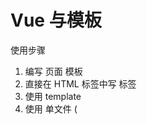 # Vue 与模板

使用步骤

1. 编写 页面 模板
  1. 直接在 HTML 标签中写 标签
  2. 使用 template
  3. 使用 单文件 ( <template>) 
2. 创建 Vue 实例
  1. 在 Vue 的构造函数中提供：data，methods，computed，watcher，props...
3. 将 Vue 挂载到 页面 中 ( mount )

# 数据驱动模型

Vue 的执行流程

1. 获得模板：模板中有 “坑”
2. 利用 Vue 构造函数中所提供的数据来“填坑”，得到可以在页面显示的“标签了”
3. 将标签加替换页面中原来有坑的标签

Vue 利用 我们提供的数据 和 页面中 模板 生成了一个新的 HTML 标签 （node元素），替换到了 页面中 放置模板的位置。

我们该怎么实现呢？？？？

# 简单的模板渲染


# 虚拟DOM

目标：

1. 怎么将真正的 DOM 转换为 虚拟DOM
2. 怎么将虚拟 DOM 转换为 真正的DOM

思路与深拷贝类似

# 函数柯里化

参考资料：

- [函数式编程](https://llh911001.gitbooks.io/mostly-adequate-guide-chinese/content/)
- [维基百科](https://zh.wikipedia.org/wiki/%E6%9F%AF%E9%87%8C%E5%8C%96)

概念：
1. 柯里化：一个函数原本有多个参数，只传入**一个**参数，生成一个新函数，由新函数接收剩下的参数来运行得到的结构。
2. 偏函数：一个函数原本有多个参数，只传入**一部分**参数，生成一个新函数，由新函数接收剩下的参数来运行得到的结构。
3. 高阶函数：一个函数参数是一个函数，该函数对参数这个函数进行加工，得到一个函数，这个加工用的函数就是高阶函数。

为什么要使用柯里化？为了提升性能，使用柯里化可以缓存一部分能力。

使用两个案例来说明：

1. 判断元素
2. 虚拟DOM 的 render 方法

1. 判断元素：

Vue 本质上是使用 HTML 的字符串作为模板的，将字符串的 模板 转换为 AST，再转换为 VNode。

- 模板 -> AST
- VNode -> DOM
- DOM -> VNode

哪一个阶段最消耗性能？
最消耗性能的是字符串解析（ 模板 -> AST ）

例子：let s = "1 + 2 * ( 3 + 4 * ( 5 + 6 ) )" 
写一个程序，解析这个表达式，得到结果
我们一般会将这个表达式转换为 “波兰式” 表达式，然后使用栈结构来运算

在 Vue 中，每一个标签可以是真正的 HTML 标签，也可以是自定义组件，问怎么区分？

在 Vue 源码中其实将所有可用的 HTML 标签已经存起来了

假设这里只考虑几个标签：

```js
let tag = 'div,p,a,img,ul,li'.split(',');
```

需要一个函数，判断一个标签名是否为 内置的 标签

```js
function isHTMLTag (tagName) {
  tagName = tagName.toLowerCase();
  if ( tags.indexOf( tagName ) > -1) return true;
  return false;
}
```

模板是任意编写的，可以写的很简单，也可以写的很复杂，indexOf 内部也是要循环的

如果有 6 中内置标签，而模板中有 10 个标签需要判断，那么就需要执行 60 次循环

2. 虚拟DOM 的 render 方法

思考：vue 项目 *模板 转换为 抽象语法树* 需要执行几次？？？

- 页面一开始加载需要渲染
- 每一个属性（响应式）数据在发生变化的时候 要渲染
- watch, computed 等等

day01 写的代码每次需要渲染的时候，模板就会被解析一次。（注意：这里我们简化了解析方法。）

render 的作用是将 虚拟DOM 转换为 真正的DOM 加载到页面中

- 虚拟 DOM 可以降级理解为抽象语法树 AST
- 一个项目运行的时候，模板是不会变的，就表示 AST 是不会变的

我们可以将代码进行优化，将 虚拟DOM 缓存起来，生成一个函数，函数只需要传入数据 就可以得到 真正的DOM


# 讨论
- 这样的闭包会内存泄吗？
  - 性能一定是会有问题的
  - 尽可能的提高性能


# 响应式原理

- 我们在使用 Vue 的时候，赋值属性获得属性都是直接使用的 Vue 实例
- 我们在设置属性值的时候，伴随的 页面的数据更新

```js
Object.defineProperty()
```
